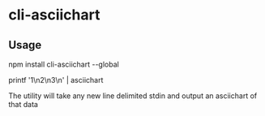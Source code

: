 # cli-asciichart

## Usage

npm install cli-asciichart --global

printf '1\n2\n3\n' | asciichart

The utility will take any new line delimited stdin and output an asciichart of that data

